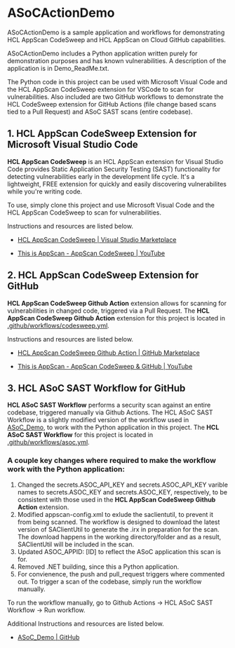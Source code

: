 # ASoCActionDemo
ASoCActionDemo is a sample application and workflows for demonstrating HCL AppScan CodeSweep and HCL AppScan on Cloud GitHub capabilities.

ASoCActionDemo includes a Python application written purely for demonstration purposes and has known vulnerabilities. A description of the application is in Demo_ReadMe.txt.

The Python code in this project can be used with Microsoft Visual Code and the HCL AppScan CodeSweep extension for VSCode to scan for vulnerabilities. Also included are two GitHub workflows to demonstrate the HCL CodeSweep extension for GitHub Actions (file change based scans tied to a Pull Request) and ASoC SAST scans (entire codebase).



## 1. HCL AppScan CodeSweep Extension for Microsoft Visual Studio Code

**HCL AppScan CodeSweep** is an HCL AppScan extension for Visual Studio Code provides Static Application Security Testing (SAST) functionality for detecting vulnerabilities early in the development life cycle. It's a lightweight, FREE extension for quickly and easily discovering vulnerabilites while you're writing code.

To use, simply clone this project and use Microsoft Visual Code and the HCL AppScan CodeSweep to scan for vulnerabilities.

Instructions and resources are listed below.

* [HCL AppScan CodeSweep | Visual Studio Marketplace](https://marketplace.visualstudio.com/items?itemName=HCLTechnologies.hclappscancodesweep)

* [This is AppScan - AppScan CodeSweep | YouTube](https://www.youtube.com/watch?v=OgVGjpQAgQA&t=207s)


## 2. HCL AppScan CodeSweep Extension for GitHub
**HCL AppScan CodeSweep Github Action** extension allows for scanning for vulnerabilities in changed code, triggered via a Pull Request. The **HCL AppScan CodeSweep Github Action** extension for this project is located in [.github/workflows/codesweep.yml](https://github.com/glhcl/ASoCActionDemo/blob/main/.github/workflows/codesweep.yml). 

Instructions and resources are listed below.

* [HCL AppScan CodeSweep Github Action | GitHub Marketplace](https://github.com/marketplace/actions/hcl-appscan-codesweep)

* [This is AppScan - AppScan CodeSweep & GitHub | YouTube](https://www.youtube.com/watch?v=Ublu4zPAKtE)




## 3. HCL ASoC SAST Workflow for GitHub
**HCL ASoC SAST Workflow** performs a security scan against an entire codebase, triggered manually via Github Actions. The HCL ASoC SAST Workflow is a slightly modified version of the workflow used in [ASoC_Demo](https://github.com/antonychiu2/ASoC_Demo), to work with the Python application in this project. The **HCL ASoC SAST Workflow** for this project is located in [.github/workflows/asoc.yml](https://github.com/glhcl/ASoCActionDemo/blob/main/.github/workflows/asoc.yml). 

### A couple key changes where required to make the workflow work with the Python application:
1. Changed the secrets.ASOC_API_KEY and secrets.ASOC_API_KEY varible names to secrets.ASOC_KEY and secrets.ASOC_KEY, respectively, to be consistent with those used in the **HCL AppScan CodeSweep Github Action** extension.
2. Modified appscan-config.xml to exlude the saclientutil, to prevent it from being scanned. The workflow is designed to download the latest version of SAClientUtil to generate the .irx in preparation for the scan. The download happens in the working directory/folder and as a result, SAClientUtil will be included in the scan.
3. Updated ASOC_APPID: [ID] to reflect the ASoC application this scan is for.
4. Removed .NET building, since this a Python application.
5. For convienence, the push and pull_request triggers where commented out. To trigger a scan of the codebase, simply run the workflow manually.

To run the workflow manually, go to Github Actions -> HCL ASoC SAST Workflow -> Run workflow.

Additional Instructions and resources are listed below.

* [ASoC_Demo | GitHub](https://github.com/antonychiu2/ASoC_Demo)

